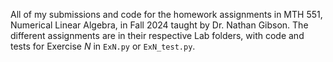 All of my submissions and code for the homework assignments in MTH 551, Numerical Linear Algebra, in Fall 2024 taught by Dr. Nathan Gibson. The different assignments are in their respective Lab folders, with code and tests for Exercise $N$ in ``ExN.py`` or ``ExN_test.py``.
